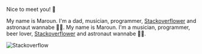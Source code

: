 Nice to meet you! 🍻

My name is Maroun. I'm a dad, musician, programmer, [Stackoverflower](https://stackoverflow.com/users/1735406/maroun) and astronaut wannabe 👨‍🚀.
My name is Maroun. I'm a musician, programmer, beer lover, [Stackoverflower](https://stackoverflow.com/users/1735406/maroun) and astronaut wannabe 👨‍🚀.

![Stackoverflow](https://stackoverflow.com/users/flair/1735406.png)
